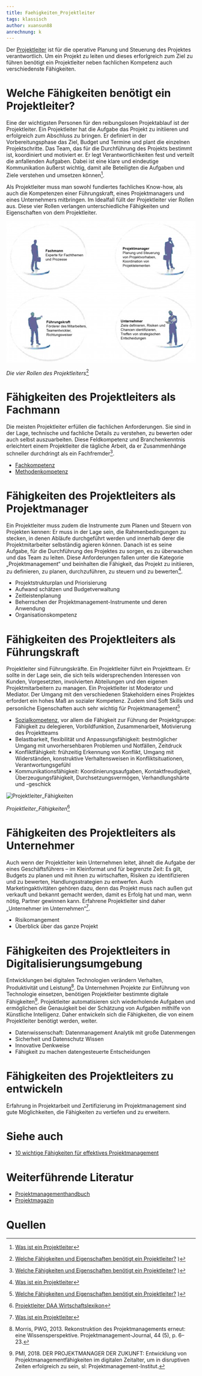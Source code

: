 ```yaml
---
title: Faehigkeiten_Projektleiter
tags: klassisch
author: xuansun88
anrechnung: k 
---
```


Der [Projektleiter](https://de.wikipedia.org/wiki/Projektleiter) ist für die operative Planung und Steuerung des Projektes verantwortlich. Um ein Projekt zu leiten und dieses erforlgreich zum Ziel zu führen benötigt ein Projektleiter neben fachlichen Kompetenz auch verschiedenste Fähigkeiten.   


# Welche Fähigkeiten benötigt ein Projektleiter?

Eine der wichtigsten Personen für den reibungslosen Projektablauf ist der Projektleiter. Ein Projektleiter hat die Aufgabe das Projekt zu initiieren und erfolgreich zum Abschluss zu bringen. Er definiert in der Vorbereitungsphase das Ziel, Budget und Termine und plant die einzelnen Projektschritte. Das Team, das für die Durchführung des Projekts bestimmt ist, koordiniert und motiviert er. Er legt Verantwortlichkeiten fest und verteilt die anfallenden Aufgaben. Dabei ist eine klare und eindeutige Kommunikation äußerst wichtig, damit alle Beteiligten die Aufgaben und Ziele verstehen und umsetzen können[^1]. 

Als Projektleiter muss man sowohl fundiertes fachliches Know-how, als auch die Kompetenzen einer Führungskraft, eines Projektmanagers und eines Unternehmers mitbringen. Im Idealfall füllt der Projektleiter vier Rollen aus. Diese vier Rollen verlangen unterschiedliche Fähigkeiten und Eigenschaften von dem Projektleiter.

![Die 4 Rollen des Projektleiters](Faehigkeiten_Projektleiter/4_Rollen_Projektleiter.jpg)

*Die vier Rollen des Projektleiters*[^2] 



# Fähigkeiten des Projektleiters als Fachmann

Die meisten Projektleiter erfüllen die fachlichen Anforderungen. Sie sind in der Lage, technische und fachliche Details zu verstehen, zu bewerten oder auch selbst auszuarbeiten. Diese Feldkompetenz und Branchenkenntnis erleichtert einem Projektleiter die tägliche Arbeit, da er Zusammenhänge schneller durchdringt als ein Fachfremder[^2].

* [Fachkompetenz](https://de.wikipedia.org/wiki/Fachkompetenz)
* [Methodenkompetenz](https://de.wikipedia.org/wiki/Methodenkompetenz)


# Fähigkeiten des Projektleiters als Projektmanager

Ein Projektleiter muss zudem die Instrumente zum Planen und Steuern von Projekten kennen: Er muss in der Lage sein, die Rahmenbedingungen zu stecken, in denen Abläufe durchgeführt werden und innerhalb derer die Projektmitarbeiter selbständig agieren können. Danach ist es seine Aufgabe, für die Durchführung des Projektes zu sorgen, es zu überwachen und das Team zu leiten. Diese Anforderungen fallen unter die Kategorie „Projektmanagement“ und beinhalten die Fähigkeit, das Projekt zu initiieren, zu definieren, zu planen, durchzuführen, zu steuern und zu bewerten[^1].

* Projektstrukturplan und Priorisierung 
* Aufwand schätzen und Budgetverwaltung
* Zeitleistenplanung
* Beherrschen der Projektmanagement-Instrumente und deren Anwendung
* Organisationskompetenz



# Fähigkeiten des Projektleiters als Führungskraft

Projektleiter sind Führungskräfte. Ein Projektleiter führt ein Projektteam. Er sollte in der Lage sein, die sich teils widersprechenden Interessen von Kunden, Vorgesetzten, involvierten Abteilungen und den eigenen Projektmitarbeitern zu managen. Ein Projektleiter ist Moderator und Mediator. Der Umgang mit den verschiedenen Stakeholdern eines Projektes erfordert ein hohes Maß an sozialer Kompetenz. Zudem sind Soft Skills und personliche Eigenschaften auch sehr wichtig für Projektmanagement[^2]

* [Sozialkompetenz](https://de.wikipedia.org/wiki/Soziale_Kompetenz), vor allem die Fähigkeit zur Führung der Projektgruppe: Fähigkeit zu delegieren, Vorbildfunktion, Zusammenarbeit, Motivierung des Projektteams
* Belastbarkeit, flexibilität und Anpassungsfähigkeit: 
bestmöglicher Umgang mit unvorhersehbaren Problemen und Notfällen, Zeitdruck
* Konfliktfähigkeit: 
frühzeitig Erkennung von Konflikt, Umgang mit Widerständen, konstruktive Verhaltensweisen in Konfliktsituationen, Verantwortungsgefühl 
* Kommunikationsfähigkeit: 
Koordinierungsaufgaben, Kontaktfreudigkeit, Überzeugungsfähigkeit, Durchsetzungsvermögen, Verhandlungshärte und -geschick

![Projektleiter_Fähigkeiten](Faehigkeiten_Projektleiter/Projektleiter_Führungskraft.png)

*Projektleiter_Fähigkeiten*[^6]

# Fähigkeiten des Projektleiters als Unternehmer

Auch wenn der Projektleiter kein Unternehmen leitet, ähnelt die Aufgabe der eines Geschäftsführers – im Kleinformat und für begrenzte Zeit: Es gilt, Budgets zu planen und mit ihnen zu wirtschaften, Risiken zu identifizieren und zu bewerten, Handlungsstrategien zu entwerfen. Auch Marketingaktivitäten gehören dazu, denn das Projekt muss nach außen gut verkauft und bekannt gemacht werden, damit es Erfolg hat und man, wenn nötig, Partner gewinnen kann. Erfahrene Projektleiter sind daher „Unternehmer im Unternehmen“[^1].

* Risikomangement
* Überblick über das ganze Projekt

# Fähigkeiten des Projektleiters in Digitalisierungsumgebung

Entwicklungen bei digitalen Technologien verändern Verhalten, Produktivität und Leistung[^4]. Da Unternehmen Projekte zur Einführung von Technologie einsetzen, benötigen Projektleiter bestimmte digitale Fähigkeiten[^5]. Projektleiter automatisieren sich wiederholende Aufgaben und ermöglichen die Genauigkeit bei der Schätzung von Aufgaben mithilfe von Künstliche Intelligenz. Daher entwickeln sich  die Fähigkeiten, die von einem Projektleiter benötigt werden, weiter. 

* Datenwissenschaft: Datenmanagement Analytik mit große Datenmengen
* Sicherheit und Datenschutz Wissen
* Innovative Denkweise
* Fähigkeit zu machen datengesteuerte Entscheidungen


# Fähigkeiten des Projektleiters zu entwickeln

Erfahrung in Projektarbeit und Zertifizierung im Projektmanagement sind gute Möglichkeiten, die Fähigkeiten zu vertiefen und zu erweitern. 

# Siehe auch

* [10 wichtige Fähigkeiten für effektives Projektmanagement](https://www.projectwizards.net/de/blog/2020/03/pm-skills#prioritization)

# Weiterführende Literatur

* [Projektmanagementhandbuch](https://www.projektmanagementhandbuch.de/)
* [Projektmagazin](https://www.projektmagazin.de/)

# Quellen

[^1]: [Was ist ein Projektleiter](https://refa.de/berufe/projektleiter)

[^2]: [Welche Fähigkeiten und Eigenschaften benötigt ein Projektleiter?](https://www.onpulson.de/3532/welche-faehigkeiten-und-eigenschaften-benoetigt-ein-projektleiter/)
)

[^3]: [Welche Eigenschaften braucht ein guter Projektleiter?](https://www.experteer.de/magazin/welche-eigenschaften-braucht-ein-guter-projektleiter/)

[^4]: Morris, PWG, 2013. Rekonstruktion des Projektmanagements erneut: eine Wissensperspektive. Projektmanagement-Journal, 44 (5), p. 6–23.

[^5]: PMI, 2018. DER PROJEKTMANAGER DER ZUKUNFT: Entwicklung von Projektmanagementfähigkeiten im digitalen Zeitalter, um in disruptiven Zeiten erfolgreich zu sein, sl: Projektmanagement-Institut.

[^6]: [Projektleiter DAA Wirtschaftslexikon](https://media.daa-pm.de/ufv_wirtschaftslexikon/Html/P/Projektleiter.htm)